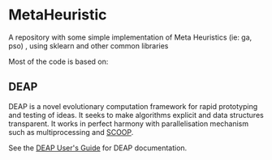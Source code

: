 # MetaHeuristic
A repository with some simple implementation of Meta Heuristics (ie: ga, pso) , using sklearn and other common libraries

Most of the code is based on:

## DEAP
DEAP is a novel evolutionary computation framework for rapid prototyping and testing of 
ideas. It seeks to make algorithms explicit and data structures transparent. It works in perfect harmony with parallelisation mechanism such as multiprocessing and [SCOOP](http://pyscoop.org).

See the [DEAP User's Guide](http://deap.readthedocs.org/) for DEAP documentation.


